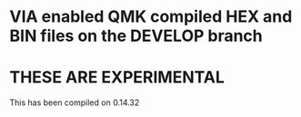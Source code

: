 # VIA enabled QMK compiled HEX and BIN files on the DEVELOP branch

# THESE ARE EXPERIMENTAL 

 This has been compiled on 0.14.32
